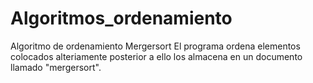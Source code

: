 # Algoritmos_ordenamiento
Algoritmo de ordenamiento Mergersort
El programa ordena elementos colocados alteriamente posterior a ello los almacena en un documento llamado "mergersort".